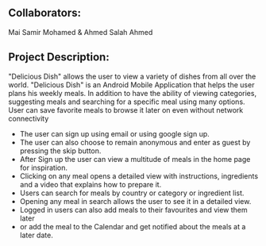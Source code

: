 Collaborators:
--------------
Mai Samir Mohamed
&
Ahmed Salah Ahmed


Project Description:
--------------------
"Delicious Dish" allows the user to view a variety of dishes from all over the world.
"Delicious Dish" is an Android Mobile Application that helps the user plans his weekly meals. In 
addition to have the ability of viewing categories, suggesting meals and searching
for a specific meal using many options. User can save favorite meals to browse it 
later on even without network connectivity


* The user can sign up using email or using google sign up.
* The user can also choose to remain anonymous and enter as guest by pressing the skip button.
* After Sign up the user can view a multitude of meals in the home page for inspiration.
* Clicking on any meal opens a detailed view with instructions, ingredients and a video that explains how to prepare it.
* Users can search for meals by country or category or ingredient list.
* Opening any meal in search allows the user to see it in a detailed view.
* Logged in users can also add meals to their favourites and view them later 
* or add the meal to the Calendar and get notified about the meals at a later date.
